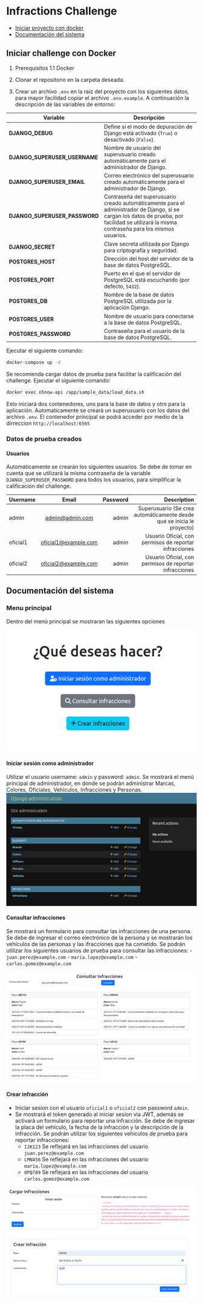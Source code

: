 # Infractions Challenge

- [Iniciar proyecto con docker](#iniciar-challenge-con-docker)
- [Documentación del sistema](#documentación-del-sistema)

## Iniciar challenge con Docker

1. Prerequisitos
    1.1 Docker

2. Clonar el repositorio en la carpeta deseada.

3. Crear un archivo `.env` en la raíz del proyecto con los siguientes datos, para mayor facilidad copiar el archivo `.env.example`. A continuación la descripción de las variables de entorno:

| Variable                      | Descripción                                                                 |
|-------------------------------|-----------------------------------------------------------------------------|
| **DJANGO_DEBUG**              | Define si el modo de depuración de Django está activado (`True`) o desactivado (`False`).           |
| **DJANGO_SUPERUSER_USERNAME** | Nombre de usuario del superusuario creado automáticamente para el administrador de Django.          |
| **DJANGO_SUPERUSER_EMAIL**    | Correo electrónico del superusuario creado automáticamente para el administrador de Django.        |
| **DJANGO_SUPERUSER_PASSWORD** | Contraseña del superusuario creado automáticamente para el administrador de Django, si se cargan los datos de prueba, por facilidad se utilizará la misma contraseña para los mismos usuarios.                |
| **DJANGO_SECRET**             | Clave secreta utilizada por Django para criptografía y seguridad.                                  |
| **POSTGRES_HOST**             | Dirección del host del servidor de la base de datos PostgreSQL.                                    |
| **POSTGRES_PORT**             | Puerto en el que el servidor de PostgreSQL está escuchando (por defecto, `5432`).                  |
| **POSTGRES_DB**               | Nombre de la base de datos PostgreSQL utilizada por la aplicación Django.                          |
| **POSTGRES_USER**             | Nombre de usuario para conectarse a la base de datos PostgreSQL.                                   |
| **POSTGRES_PASSWORD**         | Contraseña para el usuario de la base de datos PostgreSQL.                                         |

Ejecutar el siguiente comando:

```bash
docker-compose up -d
```

Se recomienda cargar datos de prueba para facilitar la calificación del challenge. Ejecutar el siguiente comando:

```bash
docker exec n5now-api /app/sample_data/load_data.sh
```

Esto iniciará dos contenedores, uno para la base de datos y otro para la aplicación. Automaticamente se creará un superusuario con los datos del archivo `.env`. El contenedor principal se podrá acceder por medio de la dirreccion `http://localhost:6565`

### Datos de prueba creados

#### Usuarios

Automáticamente se crearán los siguientes usuarios. Se debe de tomar en cuenta que se utilizará la misma contraseña de la variable `DJANGO_SUPERUSER_PASSWORD` para todos los usuarios, para simplificar la calificación del challenge.

| Username  | Email  | Password | Description |
|:------------- |:---------------:| -------------:| -------------:|
| admin         | <admin@admin.com>             | admin | Superusuario (Se crea automáticamente desde que se inicia le proyecto)   |
| oficial1      | <oficial1@example.com>        | admin | Usuario Oficial, con permisos de reportar infracciones                    |
| oficial2      | <oficial2@example.com>        | admin | Usuario Oficial, con permisos de reportar infracciones                    |

## Documentación del sistema

### Menu principal

Dentro del menú principal se mostraran las siguientes opciones

![Menu principal](docs/images/options.png)

#### Iniciar sesión como administrador

Utilizar el usuario username: `admin` y password: `admin`. Se mostrará el menú principal de administrador, en donde se podrán administrar Marcas, Colores, Oficiales, Vehículos, Infracciones y Personas.
![Menu principal](docs/images/admin.png)

#### Consultar infracciones

Se mostrará un formulario para consultar las infracciones de una persona. Se debe de ingresar el correo electrónico de la persona y se mostrarán los vehículos de las personas y las ifracciones que ha cometido. Se podrán utilizar los siguientes usuarios de prueba para consultar las infracciones:
    - `juan.perez@example.com`
    - `maria.lopez@example.com`
    - `carlos.gomez@example.com`

![Menu principal](docs/images/infractions.png)

#### Crear infracción

- Iniciar sesion con el usuario `oficial1` o `oficial2` con password `admin`.
- Se mostrará el token generado al iniciar sesion via JWT, además se activará un formulario para reportar una infracción. Se debe de ingresar la placa del vehículo, la fecha de la infracción y la descripción de la infracción. Se podrán utilizar los siguientes vehículos de prueba para reportar infracciones:
  - `IJK123` Se reflejará en las infracciones del usuario `juan.perez@example.com`
  - `LMN456` Se reflejará en las infracciones del usuario `maria.lopez@example.com`
  - `OPQ789` Se reflejará en las infracciones del usuario `carlos.gomez@example.com`

![Menu principal](docs/images/create_infraction.png)
